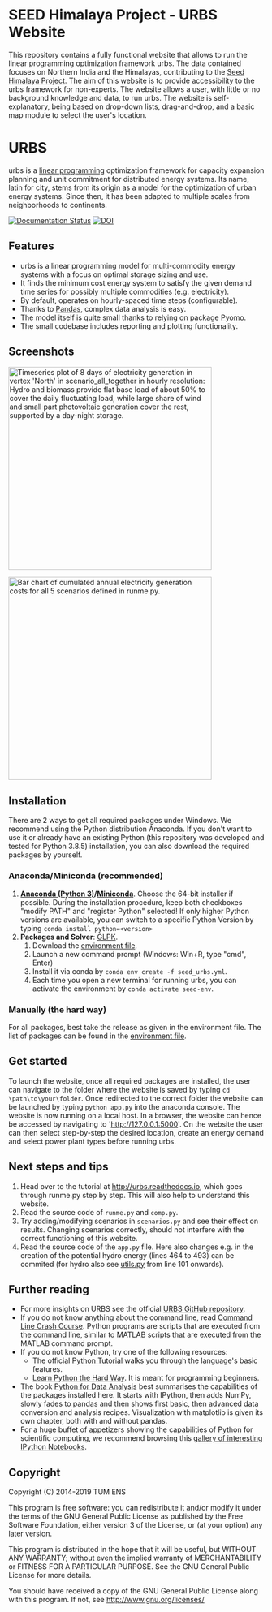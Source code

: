 # SEED Himalaya Project - URBS Website

This repository contains a fully functional website that allows to run the linear programming optimization framework urbs. The data contained focuses on Northern India and the Himalayas, contributing to the [Seed Himalaya Project](https://www.wasser.tum.de/en/nexus/research-projects/seed-himalaya/). The aim of this website is to provide accessibility to the urbs framework for non-experts. The website allows a user, with little or no background knowledge and data, to run urbs. The website is self-explanatory, being based on drop-down lists, drag-and-drop, and a basic map module to select the user's location.

# URBS

urbs is a [linear programming](https://en.wikipedia.org/wiki/Linear_programming) optimization framework for capacity expansion planning and unit commitment for distributed energy systems. Its name, latin for city, stems from its origin as a model for the optimization of urban energy systems. Since then, it has been adapted to multiple scales from neighborhoods to continents.

[![Documentation Status](https://readthedocs.org/projects/urbs/badge/?version=latest)](http://urbs.readthedocs.io/en/latest/?badge=latest)
[![DOI](https://zenodo.org/badge/DOI/10.5281/zenodo.594200.svg)](https://doi.org/10.5281/zenodo.594200)

## Features

  * urbs is a linear programming model for multi-commodity energy systems with a focus on optimal storage sizing and use.
  * It finds the minimum cost energy system to satisfy the given demand time  series for possibly multiple commodities (e.g. electricity).
  * By default, operates on hourly-spaced time steps (configurable).
  * Thanks to [Pandas](https://pandas.pydata.org), complex data analysis is easy.
  * The model itself is quite small thanks to relying on package [Pyomo](http://www.pyomo.org/).
  * The small codebase includes reporting and plotting functionality.

## Screenshots

<a href="doc/img/plot.png"><img src="doc/img/plot.png" alt="Timeseries plot of 8 days of electricity generation in vertex 'North' in scenario_all_together in hourly resolution: Hydro and biomass provide flat base load of about 50% to cover the daily fluctuating load, while large share of wind and small part photovoltaic generation cover the rest, supported by a day-night storage." style="width:400px"></a>

<a href="doc/img/comparison.png"><img src="doc/img/comparison.png" alt="Bar chart of cumulated annual electricity generation costs for all 5 scenarios defined in runme.py." style="width:400px"></a>

## Installation

There are 2 ways to get all required packages under Windows. We recommend using the Python distribution Anaconda. If you don't want to use it or already have an existing Python (this repository was developed and tested for Python 3.8.5) installation, you can also download the required packages by yourself.

### Anaconda/Miniconda (recommended)

  1. **[Anaconda (Python 3)](http://continuum.io/downloads)/[Miniconda](https://docs.conda.io/en/latest/miniconda.html)**. Choose the 64-bit installer if possible.
     During the installation procedure, keep both checkboxes "modify PATH" and "register Python" selected! If only higher Python versions are available, you can switch to a specific Python Version by typing `conda install python=<version>`
  2. **Packages and Solver**: [GLPK](http://winglpk.sourceforge.net/).
     1. Download the [environment file](https://github.com/julianmachnitzke/seed-urbs/blob/main/seed_urbs.yml).
     2. Launch a new command prompt (Windows: Win+R, type "cmd", Enter)
     3. Install it via conda by `conda env create -f seed_urbs.yml`.
     4. Each time you open a new terminal for running urbs, you can activate the environment by `conda activate seed-env`.


### Manually (the hard way)

For all packages, best take the release as given in the environment file. The list of packages can be found in the [environment file](https://github.com/julianmachnitzke/seed-urbs/seed_urbs.yml).
  
## Get started

To launch the website, once all required packages are installed, the user can navigate to the folder where the website is saved by typing `cd \path\to\your\folder`. Once redirected to the correct folder the website can be launched by typing `python app.py` into the anaconda console.
The website is now running on a local host. In a browser, the website can hence be accessed by navigating to 'http://127.0.0.1:5000'. On the website the user can then select step-by-step the desired location, create an energy demand and select power plant types before running urbs.


## Next steps and tips

  1. Head over to the tutorial at http://urbs.readthedocs.io, which goes through runme.py step by step. This will also help to understand this website. 
  2. Read the source code of `runme.py` and `comp.py`. 
  3. Try adding/modifying scenarios in `scenarios.py` and see their effect on results. Changing scenarios correctly, should not interfere with the correct functioning of this website.
  4. Read the source code of the `app.py` file. Here also changes e.g. in the creation of the potential hydro energy (lines 464 to 493) can be commited (for hydro also see [utils.py](https://github.com/julianmachnitzke/seed-urbs/blob/main/static/functions/utils.py) from line 101 onwards).
  
## Further reading
  - For more insights on URBS see the official [URBS GitHub repository](https://learnpythonthehardway.org/book/appendixa.html).
  - If you do not know anything about the command line, read [Command Line Crash Course](https://learnpythonthehardway.org/book/appendixa.html). Python programs are scripts that are executed from the command line, similar to MATLAB scripts that are executed from the MATLAB command prompt.
  - If you do not know Python, try one of the following resources:
    * The official [Python Tutorial](https://docs.python.org/3/tutorial/index.html) walks you through the language's basic features.
    * [Learn Python the Hard Way](https://learnpythonthehardway.org/book/preface.html). It is meant for programming beginners.
  - The book [Python for Data Analysis](http://shop.oreilly.com/product/0636920023784.do) best summarises the capabilities of the packages installed here. It starts with IPython, then adds NumPy, slowly fades to pandas and then shows first basic, then advanced data conversion and analysis recipes. Visualization with matplotlib is given its own chapter, both with and without pandas.
  - For a huge buffet of appetizers showing the capabilities of Python for scientific computing, we recommend browsing this [gallery of interesting IPython Notebooks](https://github.com/ipython/ipython/wiki/A-gallery-of-interesting-IPython-Notebooks).
  


## Copyright

Copyright (C) 2014-2019  TUM ENS

This program is free software: you can redistribute it and/or modify
it under the terms of the GNU General Public License as published by
the Free Software Foundation, either version 3 of the License, or
(at your option) any later version.

This program is distributed in the hope that it will be useful,
but WITHOUT ANY WARRANTY; without even the implied warranty of
MERCHANTABILITY or FITNESS FOR A PARTICULAR PURPOSE.  See the
GNU General Public License for more details.

You should have received a copy of the GNU General Public License
along with this program.  If not, see <http://www.gnu.org/licenses/>
